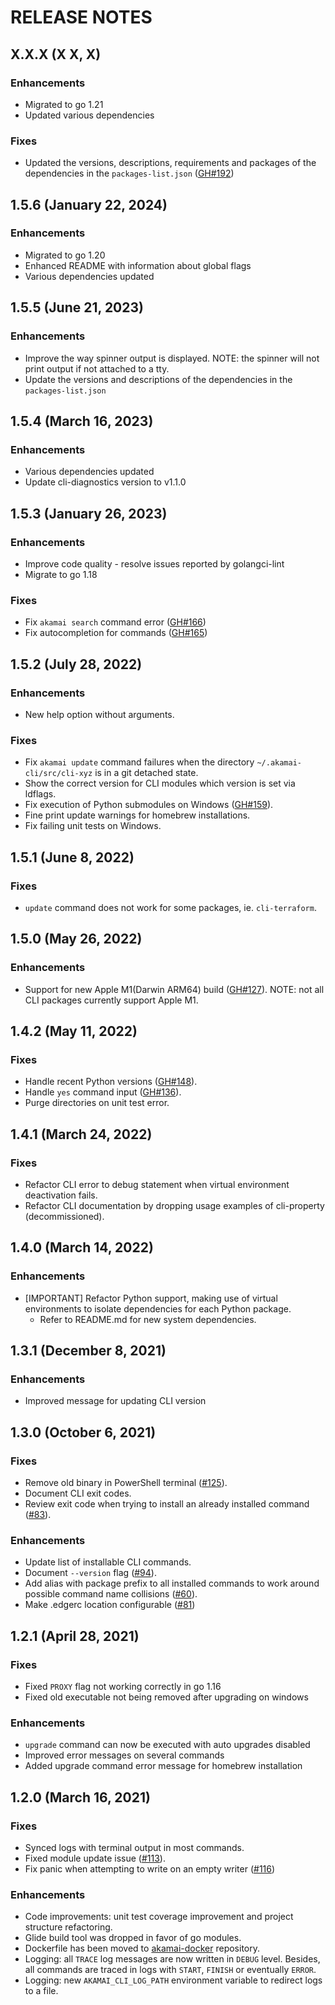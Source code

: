 # RELEASE NOTES

## X.X.X (X X, X)

### Enhancements

* Migrated to go 1.21
* Updated various dependencies

### Fixes

* Updated the versions, descriptions, requirements and packages of the dependencies in the `packages-list.json` ([GH#192](https://github.com/akamai/cli/issues/192))

## 1.5.6 (January 22, 2024)

### Enhancements

* Migrated to go 1.20
* Enhanced README with information about global flags
* Various dependencies updated

## 1.5.5 (June 21, 2023)

### Enhancements

* Improve the way spinner output is displayed. NOTE: the spinner will not print output if not attached to a tty.
* Update the versions and descriptions of the dependencies in the `packages-list.json`

## 1.5.4 (March 16, 2023)

### Enhancements

* Various dependencies updated
* Update cli-diagnostics version to v1.1.0

## 1.5.3 (January 26, 2023)

### Enhancements

* Improve code quality - resolve issues reported by golangci-lint
* Migrate to go 1.18

### Fixes

* Fix `akamai search` command error ([GH#166](https://github.com/akamai/cli/issues/166))
* Fix autocompletion for commands ([GH#165](https://github.com/akamai/cli/issues/165))

## 1.5.2 (July 28, 2022)

### Enhancements

* New help option without arguments.

### Fixes

* Fix `akamai update` command failures when the directory `~/.akamai-cli/src/cli-xyz` is in a git detached state.
* Show the correct version for CLI modules which version is set via ldflags.
* Fix execution of Python submodules on Windows ([GH#159](https://github.com/akamai/cli/issues/159)).
* Fine print update warnings for homebrew installations.
* Fix failing unit tests on Windows.

## 1.5.1 (June 8, 2022)

### Fixes

* `update` command does not work for some packages, ie. `cli-terraform`.

## 1.5.0 (May 26, 2022)

### Enhancements

* Support for new Apple M1(Darwin ARM64) build ([GH#127](https://github.com/akamai/cli/issues/127)). NOTE: not all CLI packages currently support Apple M1.

## 1.4.2 (May 11, 2022)

### Fixes

* Handle recent Python versions ([GH#148](https://github.com/akamai/cli/issues/148)).
* Handle `yes` command input ([GH#136](https://github.com/akamai/cli/issues/136)).
* Purge directories on unit test error.

## 1.4.1 (March 24, 2022)

### Fixes

* Refactor CLI error to debug statement when virtual environment deactivation fails.
* Refactor CLI documentation by dropping usage examples of cli-property (decommissioned).

## 1.4.0 (March 14, 2022)

### Enhancements

* [IMPORTANT] Refactor Python support, making use of virtual environments to isolate dependencies for each Python package.
  * Refer to README.md for new system dependencies.

## 1.3.1 (December 8, 2021)

### Enhancements

* Improved message for updating CLI version

## 1.3.0 (October 6, 2021)

### Fixes

* Remove old binary in PowerShell terminal ([#125](https://github.com/akamai/cli/issues/125)).
* Document CLI exit codes.
* Review exit code when trying to install an already installed command ([#83](https://github.com/akamai/cli/issues/83)).

### Enhancements
* Update list of installable CLI commands.
* Document `--version` flag ([#94](https://github.com/akamai/cli/issues/94)).
* Add alias with package prefix to all installed commands to work around possible command name collisions ([#60](https://github.com/akamai/cli/issues/60)).
* Make .edgerc location configurable ([#81](https://github.com/akamai/cli/issues/81))

## 1.2.1 (April 28, 2021)

### Fixes
* Fixed `PROXY` flag not working correctly in go 1.16
* Fixed old executable not being removed after upgrading on windows

### Enhancements
* `upgrade` command can now be executed with auto upgrades disabled
* Improved error messages on several commands
* Added upgrade command error message for homebrew installation 

## 1.2.0 (March 16, 2021)

### Fixes
* Synced logs with terminal output in most commands.
* Fixed module update issue ([#113](https://github.com/akamai/cli/issues/113)).
* Fix panic when attempting to write on an empty writer ([#116](https://github.com/akamai/cli/issues/116))

### Enhancements
* Code improvements: unit test coverage improvement and project structure refactoring.
* Glide build tool was dropped in favor of go modules.
* Dockerfile has been moved to [akamai-docker](https://github.com/akamai/akamai-docker/) repository.
* Logging: all `TRACE` log messages are now written in `DEBUG` level. Besides, all commands are traced in logs with `START`, `FINISH` or eventually `ERROR`.
* Logging: new `AKAMAI_CLI_LOG_PATH` environment variable to redirect logs to a file.
